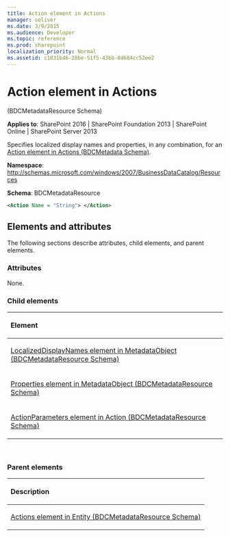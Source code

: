 ```yaml
---
title: Action element in Actions
manager: soliver
ms.date: 3/9/2015
ms.audience: Developer
ms.topic: reference
ms.prod: sharepoint
localization_priority: Normal
ms.assetid: c1031b46-28be-51f5-43bb-8d684cc52ee2
---
```


# Action element in Actions 

(BDCMetadataResource Schema)

**Applies to**: SharePoint 2016 | SharePoint Foundation 2013 | SharePoint Online | SharePoint Server 2013

Specifies localized display names and properties, in any combination, for an [Action element in Actions (BDCMetadata Schema)](action-element-in-actions-bdcmetadata-schema.md).

**Namespace**: http://schemas.microsoft.com/windows/2007/BusinessDataCatalog/Resources

**Schema**: BDCMetadataResource

```XML
<Action Name = "String"> </Action>
```

## Elements and attributes

The following sections describe attributes, child elements, and parent elements.

### Attributes

None.

### Child elements

<table>
<colgroup>
<col width="100%" />
</colgroup>
<thead>
<tr class="header">
<th align="left"><p>Element</p></th>
</tr>
</thead>
<tbody>
<tr class="odd">
<td align="left"><p><span sdata="link"><a href="localizeddisplaynames-element-in-metadataobject-bdcmetadataresource-schema.md">LocalizedDisplayNames element in MetadataObject (BDCMetadataResource Schema)</a></span></p></td>
</tr>
<tr class="even">
<td align="left"><p><span sdata="link"><a href="properties-element-in-metadataobject-bdcmetadataresource-schema.md">Properties element in MetadataObject (BDCMetadataResource Schema)</a></span></p></td>
</tr>
<tr class="odd">
<td align="left"><p><span sdata="link"><a href="actionparameters-element-in-action-bdcmetadataresource-schema.md">ActionParameters element in Action (BDCMetadataResource Schema)</a></span></p></td>
</tr>
</tbody>
</table>

<br/>

### Parent elements

<table>
<colgroup>
<col width="100%" />
</colgroup>
<thead>
<tr class="header">
<th align="left"><p>Description</p></th>
</tr>
</thead>
<tbody>
<tr class="odd">
<td align="left"><p><span sdata="link"><a href="actions-element-in-entity-bdcmetadataresource-schema.md">Actions element in Entity (BDCMetadataResource Schema)</a></span></p></td>
</tr>
</tbody>
</table>







